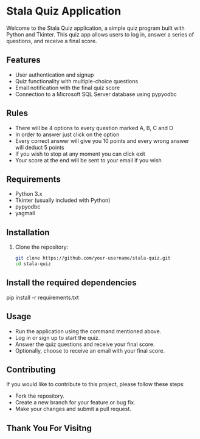 # Stala Quiz Application

Welcome to the Stala Quiz application, a simple quiz program built with Python and Tkinter. This quiz app allows users to log in, answer a series of questions, and receive a final score.

## Features

- User authentication and signup
- Quiz functionality with multiple-choice questions
- Email notification with the final quiz score
- Connection to a Microsoft SQL Server database using pypyodbc

## Rules

- There will be 4 options to every question marked A, B, C and D
- In order to answer just click on the option 
- Every correct answer will give you 10 points and every wrong answer will deduct 5 points
- If you wish to stop at any moment you can click exit 
- Your score at the end will be sent to your email if you wish

## Requirements

- Python 3.x
- Tkinter (usually included with Python)
- pypyodbc
- yagmail

## Installation

1. Clone the repository:

   ```bash
   git clone https://github.com/your-username/stala-quiz.git
   cd stala-quiz

## Install the required dependencies

pip install -r requirements.txt

## Usage

- Run the application using the command mentioned above.
- Log in or sign up to start the quiz.
- Answer the quiz questions and receive your final score.
- Optionally, choose to receive an email with your final score.

## Contributing

If you would like to contribute to this project, please follow these steps:

- Fork the repository.
- Create a new branch for your feature or bug fix.
- Make your changes and submit a pull request.

## Thank You For Visitng
